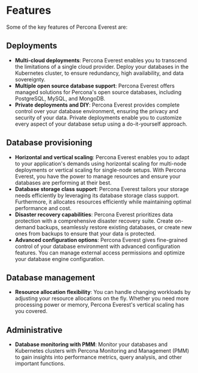 # Features

Some of the key features of Percona Everest are:

## Deployments

- **Multi-cloud deployments**: Percona Everest enables you to transcend the limitations of a single cloud provider. Deploy your databases in the Kubernetes cluster, to ensure redundancy, high availability, and data sovereignty.
- **Multiple open source database support**: Percona Everest offers managed solutions for Percona's open source databases, including PostgreSQL, MySQL, and MongoDB.
- **Private deployments and DIY**: Percona Everest provides complete control over your database environment, ensuring the privacy and security of your data. Private deployments enable you to customize every aspect of your database setup using a do-it-yourself approach.

## Database provisioning

* **Horizontal and vertical scaling**: Percona Everest enables you to adapt to your application's demands using horizontal scaling for multi-node deployments or vertical scaling for single-node setups. With Percona Everest, you have the power to manage resources and ensure your databases are performing at their best.
* **Database storage class support**: Percona Everest tailors your storage needs efficiently by leveraging its database storage class support. Furthermore, it allocates resources efficiently while maintaining optimal performance and cost.    
* **Disaster recovery capabilities**: Percona Everest prioritizes data protection with a comprehensive disaster recovery suite. Create on-demand backups, seamlessly restore existing databases, or create new ones from backups to ensure that your data is protected.
* **Advanced configuration options**: Percona Everest gives fine-grained control of your database environment with advanced configuration features. You can manage external access permissions and optimize your database engine configuration.

## Database management

* **Resource allocation flexibility**: You can handle changing workloads by adjusting your resource allocations on the fly. Whether you need more processing power or memory, Percona Everest's vertical scaling has you covered.

## Administrative

* **Database monitoring with PMM**: Monitor your databases and Kubernetes clusters with Percona Monitoring and Management (PMM) to gain insights into performance metrics, query analysis, and other important functions.